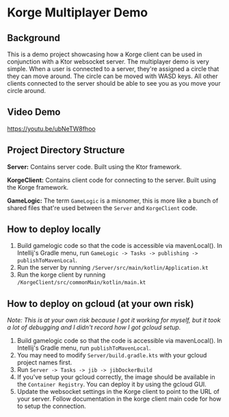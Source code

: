 # Korge Multiplayer Demo

## Background

This is a demo project showcasing how a Korge client can be used in conjunction with a Ktor websocket server. The
multiplayer demo is very simple. When a user is connected to a server, they're assigned a circle that they can move
around. The circle can be moved with WASD keys. All other clients connected to the server should be able to see you as
you move your circle around.

## Video Demo

https://youtu.be/ubNeTW8fhoo

## Project Directory Structure

**Server:** Contains server code. Built using the Ktor framework.

**KorgeClient:** Contains client code for connecting to the server. Built using the Korge framework.

**GameLogic:** The term `GameLogic` is a misnomer, this is more like a bunch of shared files that're used between
the `Server` and `KorgeClient` code.

## How to deploy locally

1. Build gamelogic code so that the code is accessible via mavenLocal(). In Intellij's Gradle menu,
   run `GameLogic -> Tasks -> publishing -> publishToMavenLocal`.
2. Run the server by running `/Server/src/main/kotlin/Application.kt`
3. Run the korge client by running `/KorgeClient/src/commonMain/kotlin/main.kt`

## How to deploy on gcloud (at your own risk)

_Note: This is at your own risk because I got it working for myself, but it took a lot of debugging and I didn't record
how I got gcloud setup._

1. Build gamelogic code so that the code is accessible via mavenLocal(). In Intellij's Gradle menu,
   run `publishToMavenLocal`.
2. You may need to modify `Server/build.gradle.kts` with your gcloud project names first.
3. Run `Server -> Tasks -> jib -> jibDockerBuild`
4. If you've setup your gcloud correctly, the image should be available in the `Container Registry`. You can deploy it
   by using the gcloud GUI.
5. Update the websocket settings in the Korge client to point to the URL of your server. Follow documentation in the
   korge client main code for how to setup the connection.